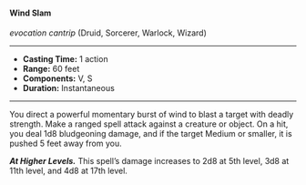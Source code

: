#### Wind Slam
*evocation cantrip* (Druid, Sorcerer, Warlock, Wizard)
___
- **Casting Time:** 1 action
- **Range:** 60 feet
- **Components:** V, S
- **Duration:** Instantaneous
---
You direct a powerful momentary burst of wind to blast a target with deadly strength. Make a ranged spell attack against a creature or object. On a hit, you deal 1d8 bludgeoning damage, and if the target Medium or smaller, it is pushed 5 feet away from you.

***At Higher Levels.*** This spell’s damage increases to 2d8 at 5th level, 3d8 at 11th level, and 4d8 at 17th level.
